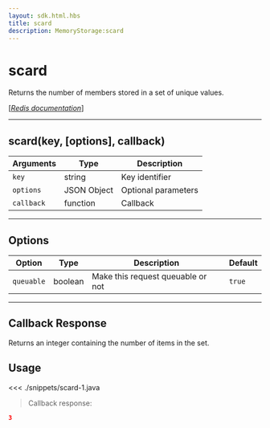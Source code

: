 ```yaml
---
layout: sdk.html.hbs
title: scard
description: MemoryStorage:scard
---
```


# scard

Returns the number of members stored in a set of unique values.

[[_Redis documentation_]](https://redis.io/commands/scard)

---

## scard(key, [options], callback)

| Arguments  | Type        | Description         |
| ---------- | ----------- | ------------------- |
| `key`      | string      | Key identifier      |
| `options`  | JSON Object | Optional parameters |
| `callback` | function    | Callback            |

---

## Options

| Option     | Type    | Description                       | Default |
| ---------- | ------- | --------------------------------- | ------- |
| `queuable` | boolean | Make this request queuable or not | `true`  |

---

## Callback Response

Returns an integer containing the number of items in the set.

## Usage

<<< ./snippets/scard-1.java

> Callback response:

```json
3
```
